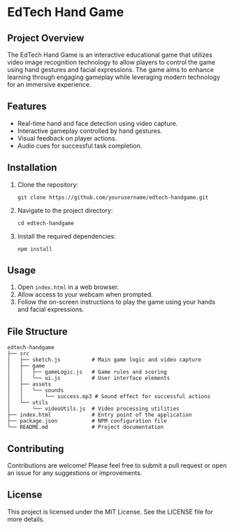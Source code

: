 # EdTech Hand Game

## Project Overview
The EdTech Hand Game is an interactive educational game that utilizes video image recognition technology to allow players to control the game using hand gestures and facial expressions. The game aims to enhance learning through engaging gameplay while leveraging modern technology for an immersive experience.

## Features
- Real-time hand and face detection using video capture.
- Interactive gameplay controlled by hand gestures.
- Visual feedback on player actions.
- Audio cues for successful task completion.

## Installation
1. Clone the repository:
   ```
   git clone https://github.com/yourusername/edtech-handgame.git
   ```
2. Navigate to the project directory:
   ```
   cd edtech-handgame
   ```
3. Install the required dependencies:
   ```
   npm install
   ```

## Usage
1. Open `index.html` in a web browser.
2. Allow access to your webcam when prompted.
3. Follow the on-screen instructions to play the game using your hands and facial expressions.

## File Structure
```
edtech-handgame
├── src
│   ├── sketch.js          # Main game logic and video capture
│   ├── game
│   │   ├── gameLogic.js   # Game rules and scoring
│   │   └── ui.js          # User interface elements
│   ├── assets
│   │   └── sounds
│   │       └── success.mp3 # Sound effect for successful actions
│   └── utils
│       └── videoUtils.js  # Video processing utilities
├── index.html             # Entry point of the application
├── package.json           # NPM configuration file
└── README.md              # Project documentation
```

## Contributing
Contributions are welcome! Please feel free to submit a pull request or open an issue for any suggestions or improvements.

## License
This project is licensed under the MIT License. See the LICENSE file for more details.
